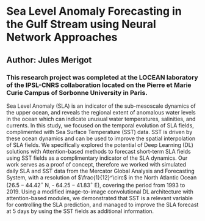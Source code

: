 # Sea Level Anomaly Forecasting in the Gulf Stream using Neural Network Approaches

## Author: Jules Merigot

### This research project was completed at the LOCEAN laboratory of the IPSL-CNRS collaboration located on the Pierre et Marie Curie Campus of Sorbonne University in Paris. 


Sea Level Anomaly (SLA) is an indicator of the sub-mesoscale dynamics of the upper ocean, and reveals the regional extent of anomalous water levels in the ocean which can indicate unusual water temperatures, salinities, and currents. In this study, we focused on the temporal evolution of SLA fields, complimented with Sea Surface Temperature (SST) data. SST is driven by these ocean dynamics and can be used to improve the spatial interpolation of SLA fields. We specifically explored the potential of Deep Learning (DL) solutions with Attention-based methods to forecast short-term SLA fields using SST fields as a complimentary indicator of the SLA dynamics. Our work serves as a proof of concept, therefore we worked with simulated daily SLA and SST data from the Mercator Global Analysis and Forecasting System, with a resolution of $\frac{1}{12}^\circ$ in the North Atlantic Ocean ($26.5-44.42^\circ$ N, - $64.25-41.83^\circ$ E), covering the period from 1993 to 2019. Using a modified image-to-image convolutional DL architecture with attention-based modules, we demonstrated that SST is a relevant variable for controlling the SLA prediction, and managed to improve the SLA forecast at 5 days by using the SST fields as additional information. 
